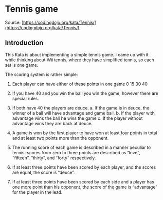 # Tennis game

Source: [https://codingdojo.org/kata/Tennis/](https://codingdojo.org/kata/Tennis/)

  

## Introduction

This Kata is about implementing a simple tennis game. I came up with it while thinking about Wii tennis, where they have simplified tennis, so each set is one game.

  

The scoring system is rather simple:

  

1. Each player can have either of these points in one game 0 15 30 40

  

2. If you have 40 and you win the ball you win the game, however there are special rules.

  

3. If both have 40 the players are deuce. a. If the game is in deuce, the winner of a ball will have advantage and game ball. b. If the player with advantage wins the ball he wins the game c. If the player without advantage wins they are back at deuce.

  

1. A game is won by the first player to have won at least four points in total and at least two points more than the opponent.

  

2. The running score of each game is described in a manner peculiar to tennis: scores from zero to three points are described as “love”, “fifteen”, “thirty”, and “forty” respectively.

  

3. If at least three points have been scored by each player, and the scores are equal, the score is “deuce”.

  

4. If at least three points have been scored by each side and a player has one more point than his opponent, the score of the game is “advantage” for the player in the lead.
 